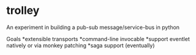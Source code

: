 trolley
=======

An experiment in building a  pub-sub message/service-bus in python

Goals
*extensible transports
*command-line invocable
*support eventlet natively or via monkey patching
*saga support (eventually)
